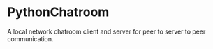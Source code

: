 # PythonChatroom
A local network chatroom client and server for peer to server to peer communication.
